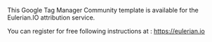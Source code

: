 This Google Tag Manager Community template is available for the Eulerian.IO attribution service.

You can register for free following instructions at : https://eulerian.io
